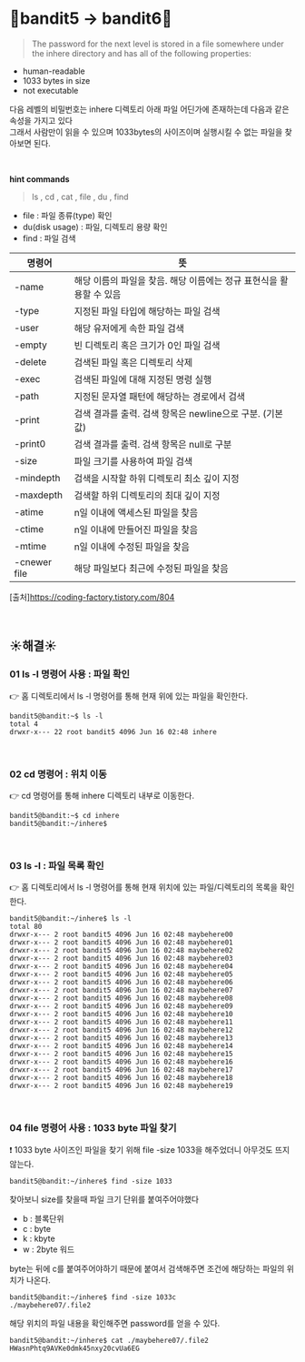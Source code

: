 # 🌳bandit5 -> bandit6🌳
> The password for the next level is stored in a file somewhere under the inhere directory and has all of the following properties: <br/>

- human-readable 
- 1033 bytes in size 
- not executable

다음 레벨의 비밀번호는 inhere 디렉토리 아래 파일 어딘가에 존재하는데 다음과 같은 속성을 가지고 있다 <br />
그래서 사람만이 읽을 수 있으며 1033bytes의 사이즈이며 실행시킬 수 없는 파일을 찾아보면 된다.

<br/>

**hint commands**
>ls , cd , cat , file , du , find


- file : 파일 종류(type) 확인 <br/>
- du(disk usage) : 파일, 디렉토리 용량 확인 <br/>
- find : 파일 검색 <br/>

|명령어|뜻|
|------|---|
|-name|해당 이름의 파일을 찾음. 해당 이름에는 정규 표현식을 활용할 수 있음|
|-type|지정된 파일 타입에 해당하는 파일 검색|
|-user|해당 유저에게 속한 파일 검색|
|-empty|빈 디렉토리 혹은 크기가 0인 파일 검색|
|-delete|검색된 파일 혹은 디렉토리 삭제|
|-exec|검색된 파일에 대해 지정된 명령 실행|
|-path|지정된 문자열 패턴에 해당하는 경로에서 검색|
|-print|검색 결과를 출력. 검색 항목은 newline으로 구분. (기본 값)|
|-print0|검색 결과를 출력. 검색 항목은 null로 구분|
|-size|파일 크기를 사용하여 파일 검색|
|-mindepth|검색을 시작할 하위 디렉토리 최소 깊이 지정|
|-maxdepth|검색할 하위 디렉토리의 최대 깊이 지정|
|-atime|n일 이내에 액세스된 파일을 찾음|
|-ctime|n일 이내에 만들어진 파일을 찾음|
|-mtime|n일 이내에 수정된 파일을 찾음|
|-cnewer file|해당 파일보다 최근에 수정된 파일을 찾음|

[출처]https://coding-factory.tistory.com/804

<br />

## ☀️해결☀️
### 01 ls -l 명령어 사용 : 파일 확인
👉 홈 디렉토리에서 ls -l 명령어를 통해 현재 위에 있는 파일을 확인한다. <br/>
```ssh
bandit5@bandit:~$ ls -l
total 4
drwxr-x--- 22 root bandit5 4096 Jun 16 02:48 inhere
```

<br/>

### 02 cd 명령어 : 위치 이동
👉 cd 명령어를 통해 inhere 디렉토리 내부로 이동한다. <br/>
```ssh
bandit5@bandit:~$ cd inhere
bandit5@bandit:~/inhere$
```

<br/>

### 03 ls -l : 파일 목록 확인
👉 홈 디렉토리에서 ls -l 명령어를 통해 현재 위치에 있는 파일/디렉토리의 목록을 확인한다. <br/>
```ssh
bandit5@bandit:~/inhere$ ls -l
total 80
drwxr-x--- 2 root bandit5 4096 Jun 16 02:48 maybehere00
drwxr-x--- 2 root bandit5 4096 Jun 16 02:48 maybehere01
drwxr-x--- 2 root bandit5 4096 Jun 16 02:48 maybehere02
drwxr-x--- 2 root bandit5 4096 Jun 16 02:48 maybehere03
drwxr-x--- 2 root bandit5 4096 Jun 16 02:48 maybehere04
drwxr-x--- 2 root bandit5 4096 Jun 16 02:48 maybehere05
drwxr-x--- 2 root bandit5 4096 Jun 16 02:48 maybehere06
drwxr-x--- 2 root bandit5 4096 Jun 16 02:48 maybehere07
drwxr-x--- 2 root bandit5 4096 Jun 16 02:48 maybehere08
drwxr-x--- 2 root bandit5 4096 Jun 16 02:48 maybehere09
drwxr-x--- 2 root bandit5 4096 Jun 16 02:48 maybehere10
drwxr-x--- 2 root bandit5 4096 Jun 16 02:48 maybehere11
drwxr-x--- 2 root bandit5 4096 Jun 16 02:48 maybehere12
drwxr-x--- 2 root bandit5 4096 Jun 16 02:48 maybehere13
drwxr-x--- 2 root bandit5 4096 Jun 16 02:48 maybehere14
drwxr-x--- 2 root bandit5 4096 Jun 16 02:48 maybehere15
drwxr-x--- 2 root bandit5 4096 Jun 16 02:48 maybehere16
drwxr-x--- 2 root bandit5 4096 Jun 16 02:48 maybehere17
drwxr-x--- 2 root bandit5 4096 Jun 16 02:48 maybehere18
drwxr-x--- 2 root bandit5 4096 Jun 16 02:48 maybehere19
```

<br/>

### 04 file 명령어 사용 : 1033 byte 파일 찾기
❗ 1033 byte 사이즈인 파일을 찾기 위해 file -size 1033을 해주었더니 아무것도 뜨지 않는다. <br/>
```ssh
bandit5@bandit:~/inhere$ find -size 1033
```

찾아보니 size를 찾을때 파일 크기 단위를 붙여주어야했다
- b : 블록단위
- c : byte
- k : kbyte
- w : 2byte 워드

byte는 뒤에 c를 붙여주어야하기 때문에 붙여서 검색해주면 조건에 해당하는 파일의 위치가 나온다.
```ssh
bandit5@bandit:~/inhere$ find -size 1033c
./maybehere07/.file2
```

해당 위치의 파일 내용을 확인해주면 password를 얻을 수 있다.
```ssh
bandit5@bandit:~/inhere$ cat ./maybehere07/.file2
HWasnPhtq9AVKe0dmk45nxy20cvUa6EG
```
